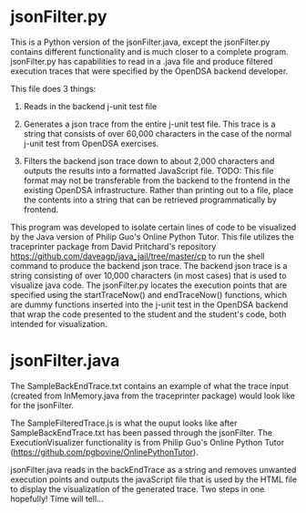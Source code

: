 jsonFilter.py
=============
This is a Python version of the jsonFilter.java, except the jsonFilter.py contains different functionality and is much closer to a complete program. jsonFilter.py has capabilities to read in a .java file and produce filtered execution traces that were specified by the OpenDSA backend developer. 

This file does 3 things: 

1. Reads in the backend j-unit test file 

2. Generates a json trace from the entire j-unit test file. This trace is a string that consists of over 60,000 characters in the case of the normal j-unit test from OpenDSA exercises. 

3. Filters the backend json trace down to about 2,000 characters and outputs the results into a formatted JavaScript file. TODO: This file format may not be transferable from the backend to the frontend in the existing OpenDSA infrastructure. Rather than printing out to a file, place the contents into a string that can be retrieved programmatically by frontend.  

This program was developed to isolate certain lines of code to be visualized by the Java version of Philip Guo's Online Python Tutor. This file utilizes the traceprinter package from David Pritchard's repository https://github.com/daveagp/java_jail/tree/master/cp to run the shell command to produce the backend json trace. The backend json trace is a string consisting of over 10,000 characters (in most cases) that is used to visualize java code. The jsonFilter.py locates the execution points that are specified using the startTraceNow() and endTraceNow() functions, which are dummy functions inserted into the j-unit test in the OpenDSA backend that wrap the code presented to the student and the student's code, both intended for visualization.   


jsonFilter.java
===============

The SampleBackEndTrace.txt contains an example of what the trace input (created from InMemory.java from the traceprinter package) would look like for the 
jsonFilter. 

The SampleFilteredTrace.js is what the ouput looks like after SampleBackEndTrace.txt has been passed 
through the jsonFilter. The ExecutionVisualizer functionality is from Philip Guo's Online Python Tutor (https://github.com/pgbovine/OnlinePythonTutor). 

jsonFilter.java reads in the backEndTrace as a string and removes unwanted execution points and outputs the javaScript 
file that is used by the HTML file to display the visualization of the generated trace. Two steps in one hopefully!
Time will tell... 
